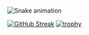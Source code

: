 
![Snake animation](https://github.com/Usik177/Usik177/blob/output/github-contribution-grid-snake.svg)

[![GitHub Streak](https://github-readme-streak-stats.herokuapp.com/?user=Usik177)](https://git.io/streak-stats)
[![trophy](https://github-profile-trophy.vercel.app/?username=Usik177)](https://github.com/ryo-ma/github-profile-trophy)
